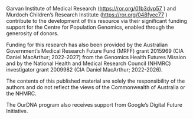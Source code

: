 Garvan Institute of Medical Research (https://ror.org/01b3dvp57 ) and Murdoch Children’s Research Institute (https://ror.org/048fyec77 ) contribute to the development of this resource via their significant funding support for the Centre for Population Genomics, enabled through the generosity of donors.

Funding for this research has also been provided by the Australian Government’s Medical Research Future Fund (MRFF) grant 2015969 (CIA Daniel MacArthur; 2022-2027) from the Genomics Health Futures Mission and by the National Health and Medical Research Council (NHMRC) investigator grant 2009982 (CIA Daniel MacArthur; 2022-2026).

The contents of this published material are solely the responsibility of the authors and do not reflect the views of the Commonwealth of Australia or the NHMRC.

The OurDNA program also receives support from Google’s Digital Future Initiative.